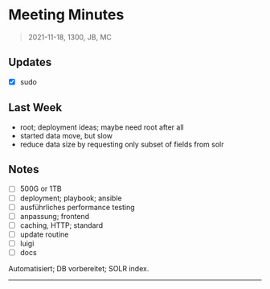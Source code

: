 # Meeting Minutes

> 2021-11-18, 1300, JB, MC

## Updates

* [x] sudo

## Last Week

* root; deployment ideas; maybe need root after all
* started data move, but slow
* reduce data size by requesting only subset of fields from solr

## Notes

* [ ] 500G or 1TB
* [ ] deployment; playbook; ansible
* [ ] ausführliches performance testing
* [ ] anpassung; frontend
* [ ] caching, HTTP; standard
* [ ] update routine
* [ ] luigi
* [ ] docs

Automatisiert; DB vorbereitet; SOLR index.

----


